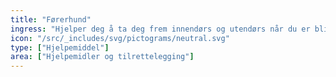 ```yaml
---
title: "Førerhund"
ingress: "Hjelper deg å ta deg frem innendørs og utendørs når du er blind eller svært svaksynt."
icon: "/src/_includes/svg/pictograms/neutral.svg"
type: ["Hjelpemiddel"]
area: ["Hjelpemidler og tilrettelegging"]
---
```

